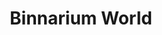 ---
title: "Binnarium World"
draft: false
# page title background image
bg_image: "images/backgrounds/page-title.jpg"
description: "**We are Binnarium** is a publication edited from the heart of our company to
all the fans of the formula **education + humanism + technology**."
# meta description
# description : ""
---